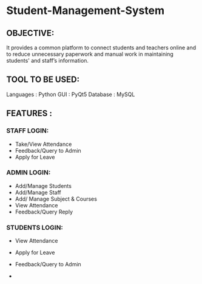 # Student-Management-System


## OBJECTIVE:
It provides a common platform to connect students and teachers online and to reduce unnecessary paperwork and manual work in maintaining students'  and staff’s information.


## TOOL TO BE USED:
Languages : Python
GUI : PyQt5
Database : MySQL


## FEATURES :
### STAFF LOGIN:
* Take/View Attendance
* Feedback/Query to Admin
* Apply for Leave


### ADMIN LOGIN:
* Add/Manage Students
* Add/Manage Staff
* Add/ Manage Subject & Courses
* View Attendance
* Feedback/Query Reply

### STUDENTS LOGIN:
* View Attendance
* Apply for Leave
* Feedback/Query to Admin

* 
